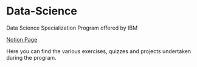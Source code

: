 # Data-Science
Data Science Specialization Program offered by IBM

<a href="https://prathikshetty.notion.site/IBM-Data-Science-Professional-Certification-f5b04e90b008456ea1213c9c21a5d90c"> Notion Page</a>

Here you can find the various exercises, quizzes and projects undertaken during the program.
